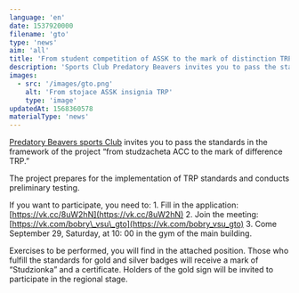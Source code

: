 ```yaml
---
language: 'en'
date: 1537920000
filename: 'gto'
type: 'news'
aim: 'all'
title: 'From student competition of ASSK to the mark of distinction TRP'
description: 'Sports Club Predatory Beavers invites you to pass the standards in the framework of the project From student competition of ASSK to the mark of distinction TRP.'
images:
  - src: '/images/gto.png'
    alt: 'From stojace ASSK insignia TRP'
    type: 'image'
updatedAt: 1568360578
materialType: 'news'
---
```

[Predatory Beavers sports Club](https://vk.com/bobry_vsu) invites you to pass the standards in the framework of the project “from studzacheta ACC to the mark of difference TRP.”

The project prepares for the implementation of TRP standards and conducts preliminary testing.

If you want to participate, you need to: 1. Fill in the application: [https://vk.cc/8uW2hN](https://vk.cc/8uW2hN) 2. Join the meeting: [https://vk.com/bobry\_vsu\_gto](https://vk.com/bobry_vsu_gto) 3. Come September 29, Saturday, at 10: 00 in the gym of the main building.

Exercises to be performed, you will find in the attached position. Those who fulfill the standards for gold and silver badges will receive a mark of “Studzionka” and a certificate. Holders of the gold sign will be invited to participate in the regional stage.
